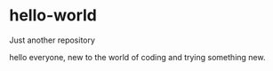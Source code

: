 # hello-world
Just another repository

hello everyone, new to the world of coding and trying something new. 
